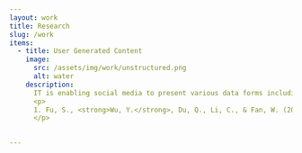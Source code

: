 ```yaml
---
layout: work
title: Research
slug: /work
items:
  - title: User Generated Content
    image:
      src: /assets/img/work/unstructured.png
      alt: water
    description:
      IT is enabling social media to present various data forms including text, images and videos, all of which influence user’s experiences and content creator’s performances. I am interested in depicting and explaining these influences. With the boom of AIGC, in the future I am more interested in how AIGC has changed the way we produce and consume content in digital platforms.
      <p>
      1. Fu, S., <strong>Wu, Y.</strong>, Du, Q., Li, C., & Fan, W. (2024). <a href="https://www.sciencedirect.com/science/article/pii/S0167923623002427">The secret of voice<strong>：</strong>How acoustic characteristics affect video creators' performance on Bilibili.</a> <i class='italic-text'>Decision Support Systems</i>, 179, 114167.
      </p>
    

---
```

<br />
<br />
